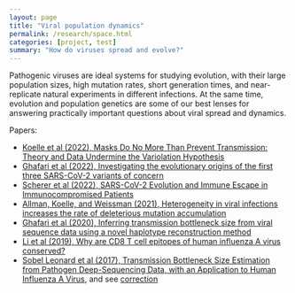 ```yaml
---
layout: page
title: "Viral population dynamics"
permalink: /research/space.html
categories: [project, test]
summary: "How do viruses spread and evolve?"
---
```


Pathogenic viruses are ideal systems for studying evolution, with their large population sizes, high mutation rates, short generation times, and near-replicate natural experiments in different infections.
At the same time, evolution and population genetics are some of our best lenses for answering practically important questions about viral spread and dynamics.

Papers:

- [Koelle et al (2022), 
Masks Do No More Than Prevent Transmission: Theory and Data Undermine the Variolation Hypothesis](https://www.medrxiv.org/content/10.1101/2022.06.28.22277028)
- [Ghafari et al (2022), Investigating the evolutionary origins of the first three SARS-CoV-2 variants of concern](https://www.biorxiv.org/content/10.1101/2022.05.09.491227)
- [Scherer et al (2022), SARS-CoV-2 Evolution and Immune Escape in Immunocompromised Patients](https://www.nejm.org/doi/full/10.1056/NEJMc2202861)
- [Allman, Koelle, and Weissman (2021), Heterogeneity in viral infections increases the rate of deleterious mutation accumulation](https://www.biorxiv.org/content/10.1101/2021.05.07.443113)
- [Ghafari et al (2020), Inferring transmission bottleneck size from viral sequence data using a novel haplotype reconstruction method](https://journals.asm.org/doi/full/10.1128/JVI.00014-20)
- [Li et al (2019), Why are CD8 T cell epitopes of human influenza A virus conserved?](https://journals.asm.org/doi/full/10.1128/JVI.01534-18)
- [Sobel Leonard et al (2017), Transmission Bottleneck Size Estimation from Pathogen Deep-Sequencing Data, with an Application to Human Influenza A Virus](http://jvi.asm.org/content/early/2017/04/27/JVI.00171-17.abstract), and see [correction](https://journals.asm.org/doi/full/10.1128/JVI.00936-19)


